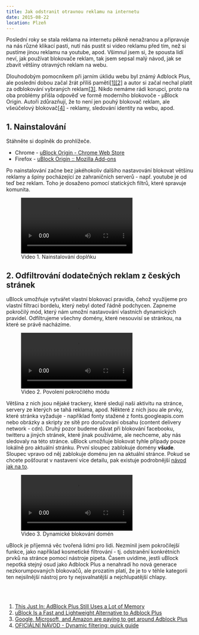 ```yaml
---
title: Jak odstranit otravnou reklamu na internetu
date: 2015-08-22
location: Plzeň
---
```


Poslední roky se stala reklama na internetu pěkně nenažranou a připravuje na
nás různé klikací pasti, nutí nás pustit si video reklamu před tím, než si
pustíme jinou reklamu na youtube, apod. Všimnul jsem si, že spousta lidí neví,
jak používat blokovače reklam, tak jsem sepsal malý návod, jak se zbavit
většiny otravných reklam na webu.

Dlouhodobým pomocníkem při jarním úklidu webu byl známý Adblock Plus, ale
poslední dobou začal žrát příliš
paměti[[1]](http://lifehacker.com/adblock-plus-once-again-found-to-dramatically-increase-1576341872)[[2]](http://lifehacker.com/ublock-is-a-fast-and-lightweight-alternative-to-adblock-1625246461)
a autor si začal nechal platit za odblokování vybraných
reklam[[3]](http://www.theverge.com/2015/2/2/7963577/google-ads-get-through-adblock).
Nikdo nemáme rádi korupci, proto na oba problémy přišla odpověď ve formě
moderního blokovoče - µBlock Origin. Autoři zdůrazňují, že to není jen pouhý
blokovač reklam, ale všeúčelový
blokovač[[4]](https://github.com/gorhill/uBlock) - reklamy, sledování identity
na webu, apod.


## 1. Nainstalování
Stáhněte si doplněk do prohlížeče.

* Chrome - [uBlock Origin - Chrome Web Store](https://chrome.google.com/webstore/detail/ublock-origin/cjpalhdlnbpafiamejdnhcphjbkeiagm?hl=cs)
* Firefox - [uBlock Origin :: Mozilla Add-ons](https://addons.mozilla.org/cs/firefox/addon/ublock-origin/)

Po nainstalování začne bez jakéhokoliv dalšího nastavování blokovat většinu
reklamy a špíny pocházející ze zahraničních serverů - např. youtube je od teď bez
reklam. Toho je dosaženo pomocí statických filtrů, které spravuje komunita.

<figure>
    <video autoplay loop>
        <source src="static/ublock1.mp4" />
    </video>
    <figcaption>Video 1. Nainstalování doplňku</figcaption>
</figure>

## 2. Odfiltrování dodatečných reklam z českých stránek
uBlock umožňuje vytvářet vlastní blokovací pravidla, čehož využijeme pro
vlastní filtraci bordelu, který nebyl doteď řádně podchycen. Zapneme pokročilý
mód, který nám umožní nastavování vlastních dynamických pravidel. Odfiltrujeme
všechny domény, které nesouvisí se stránkou, na které se právě nacházíme. 

<figure>
    <video autoplay loop>
        <source src="static/ublock2.mp4" />
    </video>
    <figcaption>Video 2. Povolení pokročilého módu</figcaption>
</figure>

Většina z nich jsou nějaké trackery, které sledují naši aktivitu na stránce,
servery ze kterých se tahá reklama, apod. Některé z nich jsou ale prvky, které
stránka vyžaduje - například fonty stažené z fonts.googleapis.com nebo obrázky
a skripty ze sítě pro doručování obsahu (content delivery network - cdn). Druhý
pozor budeme dávat při blokování facebooku, twitteru a jiných stránek, které
jinak používáme, ale nechceme, aby nás sledovaly na této stránce. uBlock
umožňuje blokovat tyhle případy pouze lokálně pro aktuální stránku. První
sloupec zablokuje domény **všude**. Sloupec vpravo od něj zablokuje doménu jen
na aktuální stránce. Pokud se chcete pošťourat v nastavení více detailu, pak
existuje podrobnější [návod jak na
to](https://github.com/gorhill/uBlock/wiki/Dynamic-filtering:-quick-guide).

<figure>
    <video autoplay loop>
        <source src="static/ublock3.mp4" />
    </video>
    <figcaption>Video 3. Dynamické blokování domén</figcaption>
</figure>


uBlock je příjemná věc tvořená lidmi pro lidi. Nezmínil jsem pokročilejší
funkce, jako například kosmetické filtrování - tj. odstranění konkrétních prvků
na stránce pomocí nástroje pipeta. Časem uvidíme, jestli uBlock nepotká stejný
osud jako Adblock Plus a nenahradí ho nová generace nezkorumpovaných blokovačů,
ale prozatím platí, že je to v téhle kategorii ten nejsilnější nástroj pro ty
nejsvalnatější a nejchlupatější chlapy.


<br />
<br />

1. [This Just In: AdBlock Plus Still Uses a Lot of Memory](http://lifehacker.com/adblock-plus-once-again-found-to-dramatically-increase-1576341872)
2. [uBlock Is a Fast and Lightweight Alternative to Adblock Plus](http://lifehacker.com/ublock-is-a-fast-and-lightweight-alternative-to-adblock-1625246461)
3. [Google, Microsoft, and Amazon are paying to get around Adblock Plus](http://www.theverge.com/2015/2/2/7963577/google-ads-get-through-adblock)
5. [OFICIÁLNÍ NÁVOD - Dynamic filtering: quick guide](https://github.com/gorhill/uBlock/wiki/Dynamic-filtering:-quick-guide)
